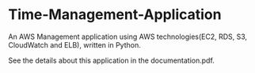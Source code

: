 # Time-Management-Application
An AWS Management application using AWS technologies(EC2, RDS, S3, CloudWatch and ELB), written in Python.

See the details about this application in the documentation.pdf.
